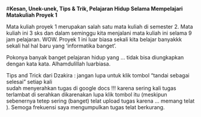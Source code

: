 #__Kesan, Unek-unek, Tips & Trik, Pelajaran Hidup Selama Mempelajari Matakuliah Proyek 1__ 

Mata kuliah proyek 1 merupakan salah satu mata kuliah di semester 2. 
Mata kuliah ini 3 sks dan dalam seminggu kita menjalani mata kuliah ini selama 9 jam pelajaran. WOW. 
Proyek 1 ini luar biasa sekali kita belajar banyakkk sekali hal hal baru yang ‘informatika banget’.

Pokonya banyak banget pelajaran hidup yang … tidak bisa diungkapkan dengan kata kata. Alhamdulillah luarbiasa.

Tips and Trick dari Dzakira : jangan lupa untuk klik tombol “tandai sebagai selesai” setiap kali  
sudah menyerahkan tugas di google docs !!! karena sering kali tugas terlambat di serahkan dikarenakan lupa 
klik tombol itu (meskipun sebenernya tetep sering (banget) telat upload tugas karena … memang telat ). 
Semoga frekuensi saya mengumpulkan tugas telat berkurang.
